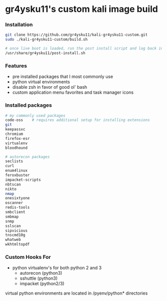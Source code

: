 # gr4ysku11's custom kali image build

  ### Installation
```bash
git clone https://github.com/gr4ysku11/kali-gr4ysku11-custom.git
sudo ./kali-gr4ysku11-custom/build.sh

# once live boot is loaded, run the post install script and log back in:
/usr/share/gr4ysku11/post-install.sh
```

### Features
- pre installed packages that I most commonly use
- python virtual environments
- disable zsh in favor of good ol' bash
- custom application menu favorites and task manager icons

### Installed packages
```bash
# my commonly used packages
code-oss    # requires additional setup for installing extensions
git
keepassxc
chromium
firefox-esr
virtualenv
bloodhound

# autorecon packages
seclists
curl
enum4linux
feroxbuster
impacket-scripts
nbtscan
nikto
nmap
onesixtyone
oscanner
redis-tools
smbclient
smbmap
snmp
sslscan
sipvicious
tnscmd10g
whatweb
wkhtmltopdf
```

### Custom Hooks For
- python virtualenv's for both python 2 and 3
  - autorecon (python3)
  - sshuttle (python3)
  - impacket (python2/3)

virtual python environments are located in /pyenv/python\* directories

